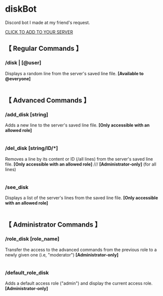 # **diskBot**


Discord bot I made at my friend's request.

[CLICK TO ADD TO YOUR SERVER](https://discord.com/oauth2/authorize?client_id=1306356201017184298)


## 【 Regular Commands 】

### /disk | [@user]
Displays a random line from the server's saved line file.
**[Available to @everyone]**
</br></br>

## 【 Advanced Commands 】

### /add_disk [string]
Adds a new line to the server's saved line file.
**[Only accessible with an allowed role]**
</br></br>
### /del_disk [string/ID/*]
Removes a line by its content or ID (/all lines) from the server's saved line file.
**[Only accessible with an allowed role]** /// **[Administrator-only]** (for all lines)
</br></br>
### /see_disk
Displays a list of the server's lines from the saved line file.
**[Only accessible with an allowed role]**
</br></br>

## 【 Administrator Commands 】

### /role_disk [role_name]
Transfer the access to the advanced commands from the previous role to a newly given one (i.e, "moderator")
**[Administrator-only]**
</br></br>
### /default_role_disk
Adds a default access role ("admin") and display the current access role.
**[Administrator-only]**
